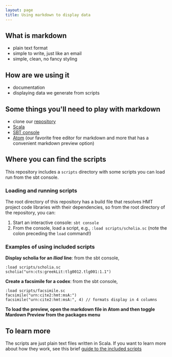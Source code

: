 ```yaml
---
layout: page
title: Using markdown to display data
---
```



## What is markdown

- plain text format
- simple to write, just like an email
- simple, clean, no fancy styling

## How are we using it
- documentation
- displaying data we generate from scripts

## Some things you'll need to play with markdown ##
- clone our [repository](https://github.com/StephanieML/HMT-SCS-2018)
- [Scala](https://www.scala-lang.org/download/)
- [SBT console](http://www.scala-sbt.org/download.html)
- [Atom](https://atom.io) (our favorite free editor for markdown and more that has a convenient markdown preview option)

## Where you can find the scripts


This repository includes a `scripts` directory with some scripts you can load run from the sbt console.  

### Loading and running scripts

The root directory of this repository has a build file that resolves HMT project code libraries with their dependencies, so from the root directory of the repository, you can:

1.  Start an interactive console:  `sbt console`
2.  From the console, load a script, e.g., `:load scripts/scholia.sc` (note the colon preceding the `load` command!)


### Examples of using included scripts

**Display scholia for an *Iliad* line**:  from the sbt console,

    :load scripts/scholia.sc
    scholia("urn:cts:greekLit:tlg0012.tlg001:1.1")

**Create a facsimile for a codex**:  from the sbt console,

    :load scripts/facsimile.sc
    facsimile("urn:cite2:hmt:msA:")
    facsimile("urn:cite2:hmt:msA:", 4) // formats display in 4 columns

**To load the preview, open the markdown file in Atom and then toggle Mardown Preview from the packages menu**

## To learn more

The scripts are just plain text files written in Scala.  If you want to learn more about how they work, see this brief [guide to the included scripts](../scripting)
